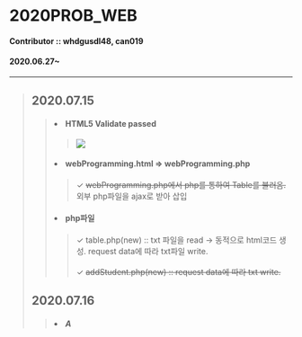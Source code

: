 # 2020PROB_WEB
#### Contributor :: whdgusdl48, can019
#### 2020.06.27~
<hr/>

>## **2020.07.15**
> >#### <li> **HTML5 Validate passed**
> > > <img src = "https://user-images.githubusercontent.com/26926966/87548043-ec73a100-c6e6-11ea-9ada-1a8acc19ead3.png" >
> >#### <li> **webProgramming.html => webProgramming.php**
> > > ✓ ~~webProgramming.php에서 php를 통하여 Table를 불러옴.~~ 외부 php파일을 ajax로 받아 삽입  
> >#### <li> **php파일**
> > > ✓ table.php(new) :: txt 파일을 read -> 동적으로 html코드 생성. request data에 따라 txt파일 write.<br>   
> > > ✓ ~~addStudent.php(new) :: request data에 따라 txt write.~~
>## **2020.07.16**
> >##### <li> A
